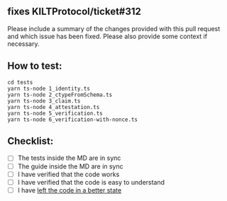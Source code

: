 ## fixes KILTProtocol/ticket#312
Please include a summary of the changes provided with this pull request and which issue has been fixed.
Please also provide some context if necessary.

## How to test:

```
cd tests
yarn ts-node 1_identity.ts
yarn ts-node 2_ctypeFromSchema.ts
yarn ts-node 3_claim.ts
yarn ts-node 4_attestation.ts
yarn ts-node 5_verification.ts
yarn ts-node 6_verification-with-nonce.ts
```

## Checklist:

- [ ] The tests inside the MD are in sync
- [ ] The guide inside the MD are in sync
- [ ] I have verified that the code works
- [ ] I have verified that the code is easy to understand
- [ ] I have [left the code in a better state](https://deviq.com/principles/boy-scout-rule)
